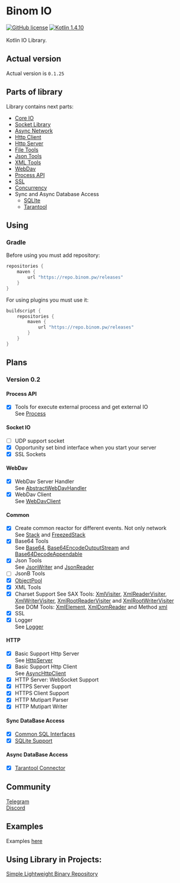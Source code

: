 # Binom IO
[![GitHub license](https://img.shields.io/badge/license-Apache%20License%202.0-blue.svg?style=flat)](http://www.apache.org/licenses/LICENSE-2.0)
[![Kotlin 1.4.10](https://img.shields.io/badge/Kotlin-1.4.10-blue.svg?style=flat&logo=kotlin)](http://kotlinlang.org)<br><br>
Kotlin IO Library.<br>

## Actual version
Actual version is `0.1.25`

## Parts of library
Library contains next parts:<br>
* [Core IO](core)
* [Socket Library](socket)
* [Async Network](nio)
* [Http Client](httpClient)
* [Http Server](httpServer)
* [File Tools](file)
* [Json Tools](json)
* [XML Tools](xml)
* [WebDav](webdav)
* [Process API](process)
* [SSL](ssl)
* [Concurrency](concurrency)
* Sync and Async Database Access<br>
  * [SQLIte](db/sqlite)
  * [Tarantool](tarantool)

## Using
### Gradle
Before using you must add repository:
```groovy
repositories {
    maven {
        url "https://repo.binom.pw/releases"
    }
}
```

For using plugins you must use it:
```groovy
buildscript {
    repositories {
        maven {
            url "https://repo.binom.pw/releases"
        }
    }
}
```

## Plans
### Version 0.2

#### Process API
- [x] Tools for execute external process and get external IO<br>
See [Process](process/src/commonMain/kotlin/pw/binom/process/Process.kt)

#### Socket IO
- [ ] UDP support socket
- [x] Opportunity set bind interface when you start your server
- [x] SSL Sockets
#### WebDav
- [x] WebDav Server Handler<br>
See [AbstractWebDavHandler](webdav/src/commonMain/kotlin/pw/binom/webdav/server/AbstractWebDavHandler.kt)
- [x] WebDav Client<br>
See [WebDavClient](webdav/src/commonMain/kotlin/pw/binom/webdav/client/WebDavClient.kt)

#### Common
- [x] Create common reactor for different events. Not only network<br>
See [Stack](core/src/commonMain/kotlin/pw/binom/Stack.kt) and [FreezedStack](core/src/commonMain/kotlin/pw/binom/FreezedStack.kt)
- [x] Base64 Tools<br>
See [Base64](core/src/commonMain/kotlin/pw/binom/Base64.kt), [Base64EncodeOutputStream](core/src/commonMain/kotlin/pw/binom/Base64EncodeOutputStream.kt) and [Base64DecodeAppendable](core/src/commonMain/kotlin/pw/binom/Base64DecodeAppendable.kt)
- [x] Json Tools <br>
See [JsonWriter](json/src/commonMain/kotlin/pw/binom/json/JsonWriter.kt) and [JsonReader](json/src/commonMain/kotlin/pw/binom/json/JsonReader.kt)
- [ ] JsonB Tools
- [x] [ObjectPool](core/src/commonMain/kotlin/pw/binom/pool/DefaultPool.kt)
- [x] XML Tools<br>
- [x] Charset Support
See SAX Tools:
[XmlVisiter](xml/src/commonMain/kotlin/pw/binom/xml/sax/XmlVisiter.kt),
[XmlReaderVisiter](xml/src/commonMain/kotlin/pw/binom/xml/sax/XmlReaderVisiter.kt),
[XmlWriterVisiter](xml/src/commonMain/kotlin/pw/binom/xml/sax/XmlWriterVisiter.kt),
[XmlRootReaderVisiter](xml/src/commonMain/kotlin/pw/binom/xml/sax/XmlRootReaderVisiter.kt)
and [XmlRootWriterVisiter](xml/src/commonMain/kotlin/pw/binom/xml/sax/XmlRootWriterVisiter.kt)<br>
See DOM Tools:
[XmlElement](xml/src/commonMain/kotlin/pw/binom/xml/dom/XmlElement.kt),
[XmlDomReader](xml/src/commonMain/kotlin/pw/binom/xml/dom/XmlDomReader.kt)
and Method [xml](xml/src/commonMain/kotlin/pw/binom/xml/dom/TagWriteContext.kt)
- [x] SSL
- [x] Logger<br>
See [Logger](logger/src/commonMain/kotlin/pw/binom/logger/Logger.kt)

#### HTTP
- [x] Basic Support Http Server<br>
See [HttpServer](httpServer/src/commonMain/kotlin/pw/binom/io/httpServer/HttpServer.kt)
- [x] Basic Support Http Client<br>
See [AsyncHttpClient](httpClient/src/commonMain/kotlin/pw/binom/io/httpClient/AsyncHttpClient.kt)
- [x] HTTP Server: WebSocket Support
- [x] HTTPS Server Support
- [x] HTTPS Client Support
- [x] HTTP Mutipart Parser
- [x] HTTP Mutipart Writer

#### Sync DataBase Access
- [x] [Common SQL Interfaces](db/README.md)
- [x] [SQLite Support](sqlite/README.md)

#### Async DataBase Access
- [x] [Tarantool Connector](tarantool)


## Community
[Telegram](https://t.me/io_binom) <br>
[Discord](https://discord.gg/HFYABPa)


## Examples
Examples [here](examples)

## Using Library in Projects:
[Simple Lightweight Binary Repository](https://github.com/caffeine-mgn/repository)